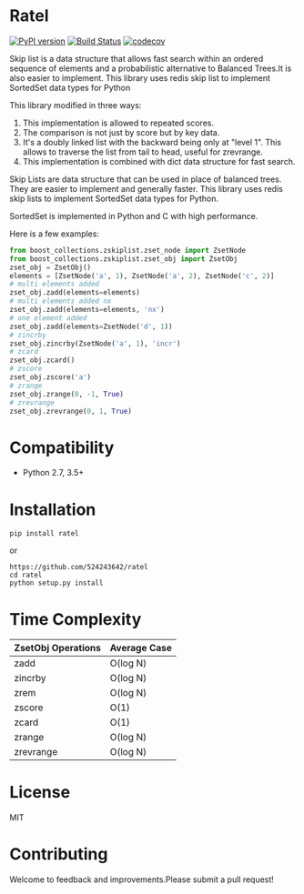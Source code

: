 # Ratel

[![PyPI version](https://badge.fury.io/py/ratel.svg)](https://badge.fury.io/py/ratel)
[![Build Status](https://travis-ci.org/524243642/ratel.svg?branch=master)](https://travis-ci.org/524243642/ratel)
[![codecov](https://codecov.io/gh/524243642/ratel/branch/master/graph/badge.svg)](https://codecov.io/gh/524243642/ratel)

Skip list is a data structure that allows fast search within an ordered sequence 
of elements and a probabilistic alternative to Balanced Trees.It is also easier
to implement.
This library uses redis skip list to implement SortedSet data types for Python

This library modified in three ways:
1) This implementation is allowed to repeated scores.
2) The comparison is not just by score but by key data.
3) It's a doubly linked list with the backward being only at "level 1". 
   This allows to traverse the list from tail to head, useful for zrevrange.
4) This implementation is combined with dict data structure for fast search.

Skip Lists are data structure that can be used in place of balanced trees. They
are easier to implement and generally faster. This library uses redis skip lists to
implement SortedSet data types for Python.

SortedSet is implemented in Python and C with high performance.

Here is a few examples:
```python
from boost_collections.zskiplist.zset_node import ZsetNode
from boost_collections.zskiplist.zset_obj import ZsetObj
zset_obj = ZsetObj()
elements = [ZsetNode('a', 1), ZsetNode('a', 2), ZsetNode('c', 2)]
# multi elements added
zset_obj.zadd(elements=elements)
# multi elements added nx
zset_obj.zadd(elements=elements, 'nx')
# one element added
zset_obj.zadd(elements=ZsetNode('d', 1))
# zincrby
zset_obj.zincrby(ZsetNode('a', 1), 'incr')
# zcard
zset_obj.zcard()
# zscore
zset_obj.zscore('a')
# zrange
zset_obj.zrange(0, -1, True)
# zrevrange
zset_obj.zrevrange(0, 1, True)
```
# Compatibility
* Python 2.7, 3.5+

# Installation
```
pip install ratel
```
or
```
https://github.com/524243642/ratel
cd ratel
python setup.py install
```


# Time Complexity
ZsetObj Operations   | Average Case
-------------------- | ------------
zadd                 | O(log N)
zincrby              | O(log N)
zrem                 | O(log N)
zscore               | O(1)
zcard                | O(1)
zrange               | O(log N)
zrevrange            | O(log N)

# License
MIT

# Contributing
Welcome to feedback and improvements.Please submit a pull request!